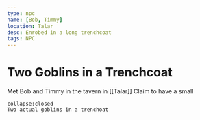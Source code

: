 ```yaml
---
type: npc
name: [Bob, Timmy]
location: Talar
desc: Enrobed in a long trenchcoat
tags: NPC
---
```


# Two Goblins in a Trenchcoat 

Met Bob and Timmy in the tavern in [[Talar]]
Claim to have a small 
```ad-ooc
collapse:closed
Two actual goblins in a trenchoat
```
